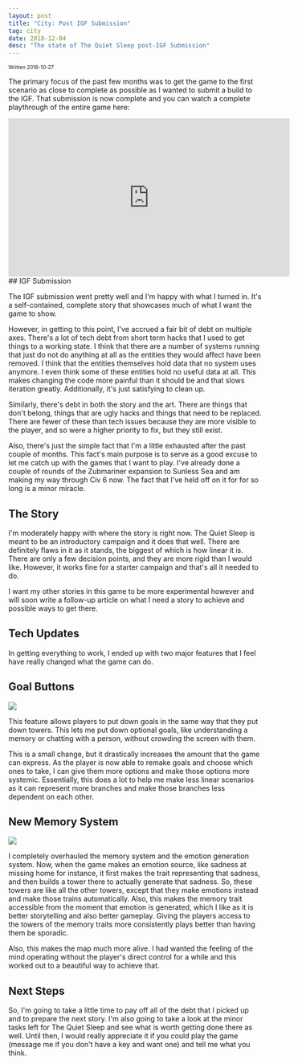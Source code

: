 ```yaml
---
layout: post
title: "City: Post IGF Submission"
tag: city
date: 2018-12-04
desc: "The state of The Quiet Sleep post-IGF Submission"
---
```


<p style="font-size:10px">Written 2016-10-27


The primary focus of the past few months was to get the game to the first scenario as close to complete as possible as I wanted to submit a build to the IGF. That submission is now complete and you can watch a complete playthrough of the entire game here:

<iframe width="560" height="315" src="https://www.youtube.com/embed/videoseries?list=PLZAuHrQoew0zR5J0SWXM5Pb8n1QIQvizO" frameborder="0" allowfullscreen></iframe>
## IGF Submission

The IGF submission went pretty well and I'm happy with what I turned in. It's a self-contained, complete story that showcases much of what I want the game to show.


However, in getting to this point, I've accrued a fair bit of debt on multiple axes. There's a lot of tech debt from short term hacks that I used to get things to a working state. I think that there are a number of systems running that just do not do anything at all as the entities they would affect have been removed. I think that the entities themselves hold data that no system uses anymore. I even think some of these entities hold no useful data at all. This makes changing the code more painful than it should be and that slows iteration greatly. Additionally, it's just satisfying to clean up.


Similarly, there's debt in both the story and the art. There are things that don't belong, things that are ugly hacks and things that need to be replaced. There are fewer of these than tech issues because they are more visible to the player, and so were a higher priority to fix, but they still exist.


Also, there's just the simple fact that I'm a little exhausted after the past couple of months. This fact's main purpose is to serve as a good excuse to let me catch up with the games that I want to play. I've already done a couple of rounds of the Zubmariner expansion to Sunless Sea and am making my way through Civ 6 now. The fact that I've held off on it for for so long is a minor miracle.

## The Story

I'm moderately happy with where the story is right now. The Quiet Sleep is meant to be an introductory campaign and it does that well. There are definitely flaws in it as it stands, the biggest of which is how linear it is. There are only a few decision points, and they are more rigid than I would like. However, it works fine for a starter campaign and that's all it needed to do.


I want my other stories in this game to be more experimental however and will soon write a follow-up article on what I need a story to achieve and possible ways to get there.

## Tech Updates

In getting everything to work, I ended up with two major features that I feel have really changed what the game can do.

## Goal Buttons
<img src="/blogImages/goalButton.png" />

This feature allows players to put down goals in the same way that they put down towers. This lets me put down optional goals, like understanding a memory or chatting with a person, without crowding the screen with them.


This is a small change, but it drastically increases the amount that the game can express. As the player is now able to remake goals and choose which ones to take, I can give them more options and make those options more systemic. Essentially, this does a lot to help me make less linear scenarios as it can represent more branches and make those branches less dependent on each other.

## New Memory System
<img src="/blogImages/memoryTrait.png" />

I completely overhauled the memory system and the emotion generation system. Now, when the game makes an emotion source, like sadness at missing home for instance, it first makes the trait representing that sadness, and then builds a tower there to actually generate that sadness. So, these towers are like all the other towers, except that they make emotions instead and make those trains automatically. Also, this makes the memory trait accessible from the moment that emotion is generated, which I like as it is better storytelling and also better gameplay. Giving the players access to the towers of the memory traits more consistently plays better than having them be sporadic.


Also, this makes the map much more alive. I had wanted the feeling of the mind operating without the player's direct control for a while and this worked out to a beautiful way to achieve that.

## Next Steps

So, I'm going to take a little time to pay off all of the debt that I picked up and to prepare the next story. I'm also going to take a look at the minor tasks left for The Quiet Sleep and see what is worth getting done there as well. Until then, I would really appreciate it if you could play the game (message me if you don't have a key and want one) and tell me what you think.

